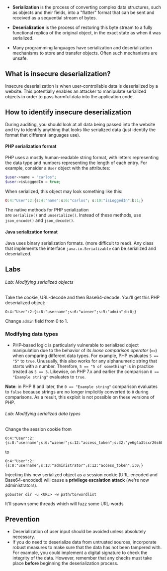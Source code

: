 - **Serialization** is the process of converting complex data structures, such as objects and their fields, into a "flatter" format that can be sent and received as a sequential stream of bytes.
- **Deserialization** is the process of restoring this byte stream to a fully functional replica of the original object, in the exact state as when it was serialized.

- Many programming languages have serialization and deserialization mechanisms to store and transfer objects. Often such mechanisms are unsafe.

## What is insecure deserialization?

Insecure deserialization is when user-controllable data is deserialized by a website. This potentially enables an attacker to manipulate serialized objects in order to pass harmful data into the application code.


## How to identify insecure deserialization

During auditing, you should look at all data being passed into the website and try to identify anything that looks like serialized data (just identify the format that different languages use).

#### PHP serialization format

PHP uses a mostly human-readable string format, with letters representing the data type and numbers representing the length of each entry. For example, consider a `User` object with the attributes:

```php
$user->name = "carlos"; 
$user->isLoggedIn = true;
```

When serialized, this object may look something like this:

```php
O:4:"User":2:{s:4:"name":s:6:"carlos"; s:10:"isLoggedIn":b:1;}
```

The native methods for PHP serialization are `serialize()` and `unserialize()`. Instead of these methods, use `json_encode()` and `json_decode()`.

#### Java serialization format

Java uses binary serialization formats. (more difficult to read). Any class that implements the interface `java.io.Serializable` can be serialized and deserialized.

## Labs

###### Lab: Modifying serialized objects

Take the cookie, URL-decode and then Base64-decode. You'll get this PHP deserialized object:

```
O:4:"User":2:{s:8:"username";s:6:"wiener";s:5:"admin";b:0;}
```

Change `admin` field from 0 to 1.

### Modifying data types

- PHP-based logic is particularly vulnerable to serialized object manipulation due to the behavior of its *loose comparison operator* (`==`) when comparing different data types. For example, PHP evaluates `5 == "5"` to `true`. Unusually, this also works for any alphanumeric string that starts with a number. Therefore, `5 == "5 of something"` is in practice treated as `5 == 5`. Likewise, on PHP 7.x and earlier the comparison `0 == "Example string"` evaluates to `true`.

**Note**: in PHP 8 and later, the `0 == "Example string"` comparison evaluates to `false` because strings are no longer implicitly converted to `0` during comparisons. As a result, this exploit is not possible on these versions of PHP.

###### Lab: Modifying serialized data types

Change the session cookie from

```
O:4:"User":2:{s:8:"username";s:6:"wiener";s:12:"access_token";s:32:"ye6g4a3tsxr26s60dz55xgxrn31vlm71";}
```

to

```
O:4:"User":2:{s:8:"username";s:13:"administrator";s:12:"access_token";i:0;}
```

Injecting this new serialized object as a session cookie (URL-encoded and Base64-encoded) will cause a **privilege escalation attack** (we're now administrators).





```
gobuster dir -u <URL> -w path/to/wordlist
```

It'll spawn some threads which will fuzz some URL-words

## Prevention

- Deserialization of user input should be avoided unless absolutely necessary.
- If you do need to deserialize data from untrusted sources, incorporate robust measures to make sure that the data has not been tampered with. For example, you could implement a digital signature to check the integrity of the data. However, remember that any checks must take place **before** beginning the deserialization process.